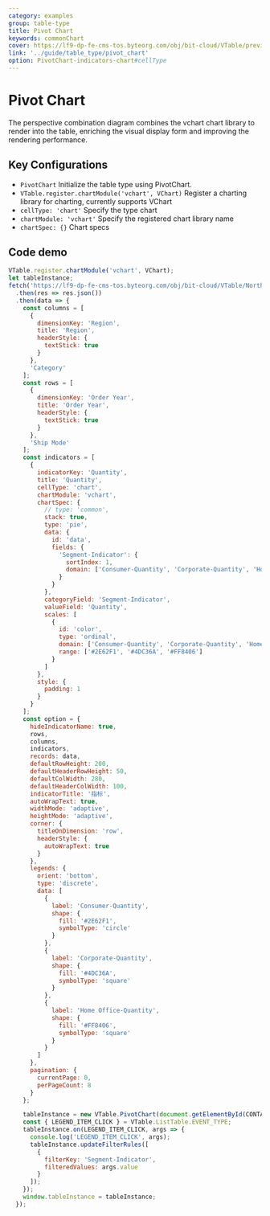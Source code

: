 ```yaml
---
category: examples
group: table-type
title: Pivot Chart
keywords: commonChart
cover: https://lf9-dp-fe-cms-tos.byteorg.com/obj/bit-cloud/VTable/preview/pivot-chart-pie.png
link: '../guide/table_type/pivot_chart'
option: PivotChart-indicators-chart#cellType
---
```


# Pivot Chart

The perspective combination diagram combines the vchart chart library to render into the table, enriching the visual display form and improving the rendering performance.

## Key Configurations

- `PivotChart` Initialize the table type using PivotChart.
- `VTable.register.chartModule('vchart', VChart)` Register a charting library for charting, currently supports VChart
- `cellType: 'chart'` Specify the type chart
- `chartModule: 'vchart'` Specify the registered chart library name
- `chartSpec: {}` Chart specs

## Code demo

```javascript livedemo template=vtable
VTable.register.chartModule('vchart', VChart);
let tableInstance;
fetch('https://lf9-dp-fe-cms-tos.byteorg.com/obj/bit-cloud/VTable/North_American_Superstore_Pivot_Chart_data.json')
  .then(res => res.json())
  .then(data => {
    const columns = [
      {
        dimensionKey: 'Region',
        title: 'Region',
        headerStyle: {
          textStick: true
        }
      },
      'Category'
    ];
    const rows = [
      {
        dimensionKey: 'Order Year',
        title: 'Order Year',
        headerStyle: {
          textStick: true
        }
      },
      'Ship Mode'
    ];
    const indicators = [
      {
        indicatorKey: 'Quantity',
        title: 'Quantity',
        cellType: 'chart',
        chartModule: 'vchart',
        chartSpec: {
          // type: 'common',
          stack: true,
          type: 'pie',
          data: {
            id: 'data',
            fields: {
              'Segment-Indicator': {
                sortIndex: 1,
                domain: ['Consumer-Quantity', 'Corporate-Quantity', 'Home Office-Quantity']
              }
            }
          },
          categoryField: 'Segment-Indicator',
          valueField: 'Quantity',
          scales: [
            {
              id: 'color',
              type: 'ordinal',
              domain: ['Consumer-Quantity', 'Corporate-Quantity', 'Home Office-Quantity'],
              range: ['#2E62F1', '#4DC36A', '#FF8406']
            }
          ]
        },
        style: {
          padding: 1
        }
      }
    ];
    const option = {
      hideIndicatorName: true,
      rows,
      columns,
      indicators,
      records: data,
      defaultRowHeight: 200,
      defaultHeaderRowHeight: 50,
      defaultColWidth: 280,
      defaultHeaderColWidth: 100,
      indicatorTitle: '指标',
      autoWrapText: true,
      widthMode: 'adaptive',
      heightMode: 'adaptive',
      corner: {
        titleOnDimension: 'row',
        headerStyle: {
          autoWrapText: true
        }
      },
      legends: {
        orient: 'bottom',
        type: 'discrete',
        data: [
          {
            label: 'Consumer-Quantity',
            shape: {
              fill: '#2E62F1',
              symbolType: 'circle'
            }
          },
          {
            label: 'Corporate-Quantity',
            shape: {
              fill: '#4DC36A',
              symbolType: 'square'
            }
          },
          {
            label: 'Home Office-Quantity',
            shape: {
              fill: '#FF8406',
              symbolType: 'square'
            }
          }
        ]
      },
      pagination: {
        currentPage: 0,
        perPageCount: 8
      }
    };

    tableInstance = new VTable.PivotChart(document.getElementById(CONTAINER_ID), option);
    const { LEGEND_ITEM_CLICK } = VTable.ListTable.EVENT_TYPE;
    tableInstance.on(LEGEND_ITEM_CLICK, args => {
      console.log('LEGEND_ITEM_CLICK', args);
      tableInstance.updateFilterRules([
        {
          filterKey: 'Segment-Indicator',
          filteredValues: args.value
        }
      ]);
    });
    window.tableInstance = tableInstance;
  });
```
